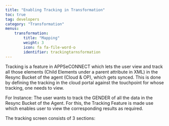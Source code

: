 ```yaml
---
title: "Enabling Tracking in Transformation"
toc: true
tag: developers
category: "Transformation"
menus: 
    transformation:
        title: "Mapping"
        weight: 3
        icon: fa fa-file-word-o
        identifier: trackingtarnsformation
---
```


Tracking is a feature in APPSeCONNECT which lets the user view and track all those elements (Child Elements under a parent attribute in XML) in the Resync Bucket of the agent (Cloud & OP), which gets synced. This is done by defining the tracking in the cloud portal against the touchpoint for whose tracking, one needs to view.

For Instance: The user wants to track the GENDER of all the data in the Resync Bucket of the Agent. For this, the Tracking Feature is made use which enables user to view the corresponding results as required. 

The tracking screen consists of 3 sections: 